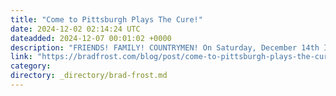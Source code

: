 ```yaml
---
title: "Come to Pittsburgh Plays The Cure!"
date: 2024-12-02 02:14:24 UTC
dateadded: 2024-12-07 00:01:02 +0000
description: "FRIENDS! FAMILY! COUNTRYMEN! On Saturday, December 14th I’ll be performing as part of Pittsburgh Plays The Cure at the beautiful Roxian Theatre. Several super groups comprised of Pittsburgh-based musicians will be playing a whole night of music by The Cure. […]"
link: "https://bradfrost.com/blog/post/come-to-pittsburgh-plays-the-cure/"
category:
directory: _directory/brad-frost.md
---
```

